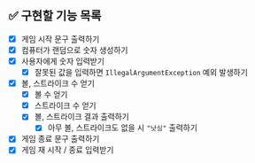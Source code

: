## ✅ 구현할 기능 목록
- [x] 게임 시작 문구 출력하기
- [x] 컴퓨터가 랜덤으로 숫자 생성하기
- [x] 사용자에게 숫자 입력받기
  - [x] 잘못된 값을 입력하면 `IllegalArgumentException` 예외 발생하기
- [x] 볼, 스트라이크 수 얻기
  - [x] 볼 수 얻기
  - [x] 스트라이크 수 얻기 
  - [x] 볼, 스트라이크 결과 출력하기
    - [x] 아무 볼, 스트라이크도 없을 시 `"낫싱"` 출력하기 
- [x] 게임 종료 문구 출력하기
- [x] 게임 재 시작 / 종료 입력받기

